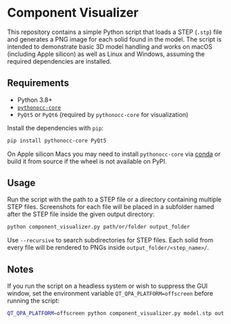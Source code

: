 # Component Visualizer

This repository contains a simple Python script that loads a STEP (`.stp`) file and generates a PNG image for each solid found in the model. The script is intended to demonstrate basic 3D model handling and works on macOS (including Apple silicon) as well as Linux and Windows, assuming the required dependencies are installed.

## Requirements

- Python 3.8+
- [`pythonocc-core`](https://pypi.org/project/pythonocc-core/)
- `PyQt5` or `PyQt6` (required by `pythonocc-core` for visualization)

Install the dependencies with `pip`:

```bash
pip install pythonocc-core PyQt5
```

On Apple silicon Macs you may need to install `pythonocc-core` via [conda](https://docs.conda.io/) or build it from source if the wheel is not available on PyPI.

## Usage

Run the script with the path to a STEP file or a directory containing multiple STEP files. Screenshots for each file will be placed in a subfolder named after the STEP file inside the given output directory:

```bash
python component_visualizer.py path/or/folder output_folder
```

Use `--recursive` to search subdirectories for STEP files. Each solid from every file will be rendered to PNGs inside `output_folder/<step_name>/`.

## Notes

If you run the script on a headless system or wish to suppress the GUI window, set the environment variable `QT_QPA_PLATFORM=offscreen` before running the script:

```bash
QT_QPA_PLATFORM=offscreen python component_visualizer.py model.stp out
```

